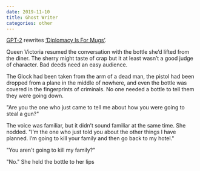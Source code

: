 ```yaml
---
date: 2019-11-10
title: Ghost Writer
categories: other
---
```


[GPT-2](https://talktotransformer.com/) rewrites [‘Diplomacy Is For Mugs’](/other/2017/12/25/qvd.html).

Queen Victoria resumed the conversation with the bottle she’d lifted from the diner. The sherry might taste of crap but it at least wasn’t a good judge of character. Bad deeds need an easy audience.

The Glock had been taken from the arm of a dead man, the pistol had been dropped from a plane in the middle of nowhere, and even the bottle was covered in the fingerprints of criminals. No one needed a bottle to tell them they were going down.

"Are you the one who just came to tell me about how you were going to steal a gun?"

The voice was familiar, but it didn’t sound familiar at the same time. She nodded. "I’m the one who just told you about the other things I have planned. I’m going to kill your family and then go back to my hotel."

"You aren't going to kill my family?"

"No." She held the bottle to her lips
